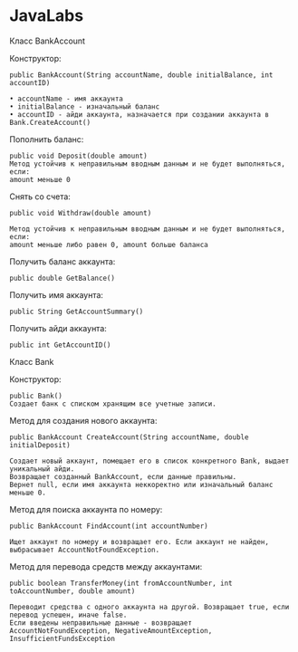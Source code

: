 # JavaLabs
Класс BankAccount

Конструктор:

    public BankAccount(String accountName, double initialBalance, int accountID)

    • accountName - имя аккаунта
    • initialBalance - изначальный баланс
    • accountID - айди аккаунта, назначается при создании аккаунта в Bank.CreateAccount()

Пополнить баланс:

    public void Deposit(double amount)
    Метод устойчив к неправильным вводным данным и не будет выполняться, если: 
    amount меньше 0

Снять со счета:

    public void Withdraw(double amount)

    Метод устойчив к неправильным вводным данным и не будет выполняться, если:
    amount меньше либо равен 0, amount больше баланса

Получить баланс аккаунта: 

    public double GetBalance()

Получить имя аккаунта:

    public String GetAccountSummary()

Получить айди аккаунта:

    public int GetAccountID()

Класс Bank

Конструктор:

    public Bank()
    Создает банк с списком хранящим все учетные записи.

Метод для создания нового аккаунта:

    public BankAccount CreateAccount(String accountName, double initialDeposit)

    Создает новый аккаунт, помещает его в список конкретного Bank, выдает уникальный айди.
    Возвращает созданный BankAccount, если данные правильны.
    Вернет null, если имя аккаунта неккоректно или изначальный баланс меньше 0.

Метод для поиска аккаунта по номеру:

    public BankAccount FindAccount(int accountNumber)

    Ищет аккаунт по номеру и возвращает его. Если аккаунт не найден, выбрасывает AccountNotFoundException.

Метод для перевода средств между аккаунтами:

    public boolean TransferMoney(int fromAccountNumber, int toAccountNumber, double amount)

    Переводит средства с одного аккаунта на другой. Возвращает true, если перевод успешен, иначе false.
    Если введены неправильные данные - возвращает AccountNotFoundException, NegativeAmountException, InsufficientFundsException


